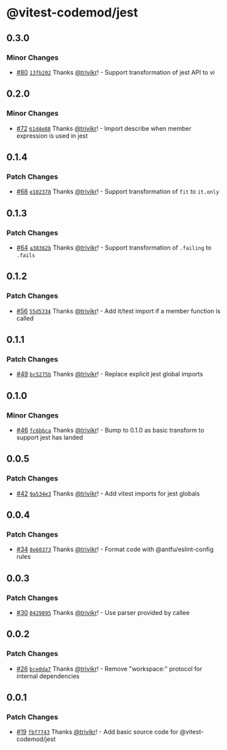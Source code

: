 # @vitest-codemod/jest

## 0.3.0

### Minor Changes

- [#80](https://github.com/trivikr/vitest-codemod/pull/80) [`13fb202`](https://github.com/trivikr/vitest-codemod/commit/13fb2021003c31d31ae104bab5b5f4c0da5762ae) Thanks [@trivikr](https://github.com/trivikr)! - Support transformation of jest API to vi

## 0.2.0

### Minor Changes

- [#72](https://github.com/trivikr/vitest-codemod/pull/72) [`61d4e88`](https://github.com/trivikr/vitest-codemod/commit/61d4e88847b69ea91085da635ea198b35a9eeed1) Thanks [@trivikr](https://github.com/trivikr)! - Import describe when member expression is used in jest

## 0.1.4

### Patch Changes

- [#68](https://github.com/trivikr/vitest-codemod/pull/68) [`e102378`](https://github.com/trivikr/vitest-codemod/commit/e102378f8c677d07f838dad5e09b4a55a4617b30) Thanks [@trivikr](https://github.com/trivikr)! - Support transformation of `fit` to `it.only`

## 0.1.3

### Patch Changes

- [#64](https://github.com/trivikr/vitest-codemod/pull/64) [`a38362b`](https://github.com/trivikr/vitest-codemod/commit/a38362b99ae58ce94d05655884a36086f7ddf342) Thanks [@trivikr](https://github.com/trivikr)! - Support transformation of `.failing` to `.fails`

## 0.1.2

### Patch Changes

- [#56](https://github.com/trivikr/vitest-codemod/pull/56) [`55d5334`](https://github.com/trivikr/vitest-codemod/commit/55d5334fd57703a5d5272ea19c3dfce78fa478d2) Thanks [@trivikr](https://github.com/trivikr)! - Add it/test import if a member function is called

## 0.1.1

### Patch Changes

- [#49](https://github.com/trivikr/vitest-codemod/pull/49) [`bc5275b`](https://github.com/trivikr/vitest-codemod/commit/bc5275b75421213251c022d623a08ab8329b09cd) Thanks [@trivikr](https://github.com/trivikr)! - Replace explicit jest global imports

## 0.1.0

### Minor Changes

- [#46](https://github.com/trivikr/vitest-codemod/pull/46) [`fc6bbca`](https://github.com/trivikr/vitest-codemod/commit/fc6bbca36632890c09e4f0d4167d152153a1366d) Thanks [@trivikr](https://github.com/trivikr)! - Bump to 0.1.0 as basic transform to support jest has landed

## 0.0.5

### Patch Changes

- [#42](https://github.com/trivikr/vitest-codemod/pull/42) [`9a534e3`](https://github.com/trivikr/vitest-codemod/commit/9a534e3bfc0491886cb752b46e769ea9970af272) Thanks [@trivikr](https://github.com/trivikr)! - Add vitest imports for jest globals

## 0.0.4

### Patch Changes

- [#34](https://github.com/trivikr/vitest-codemod/pull/34) [`8e60373`](https://github.com/trivikr/vitest-codemod/commit/8e60373e71a0530b86f73e18a171d249fea76ed7) Thanks [@trivikr](https://github.com/trivikr)! - Format code with @antfu/eslint-config rules

## 0.0.3

### Patch Changes

- [#30](https://github.com/trivikr/vitest-codemod/pull/30) [`0429895`](https://github.com/trivikr/vitest-codemod/commit/0429895d54d044e1e8f085fb9c5150d635c1f7f2) Thanks [@trivikr](https://github.com/trivikr)! - Use parser provided by callee

## 0.0.2

### Patch Changes

- [#26](https://github.com/trivikr/vitest-codemod/pull/26) [`bce0da7`](https://github.com/trivikr/vitest-codemod/commit/bce0da7221212bd13312b065a192d14a29ec40c4) Thanks [@trivikr](https://github.com/trivikr)! - Remove "workspace:" protocol for internal dependencies

## 0.0.1

### Patch Changes

- [#19](https://github.com/trivikr/vitest-codemod/pull/19) [`fbf7743`](https://github.com/trivikr/vitest-codemod/commit/fbf7743d28b070c8b570d80457cfaf68ebbae432) Thanks [@trivikr](https://github.com/trivikr)! - Add basic source code for @vitest-codemod/jest
